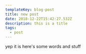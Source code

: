 ```yaml
---
templateKey: blog-post
title: new post
date: 2018-12-22T15:42:27.532Z
description: this is a title
tags:
  - post
---
```

yep it is here's some words and stuff
